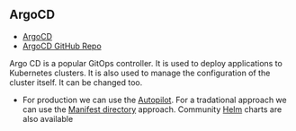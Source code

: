 ## ArgoCD

- [ArgoCD](https://argoproj.github.io/cd)
- [ArgoCD GitHub Repo](https://github.com/argoproj/argo-cd)

Argo CD is a popular GitOps controller. It is used to deploy applications to Kubernetes clusters. It is also used to manage the configuration of the cluster itself. It can be changed too.

- For production we can use the [Autopilot](https://github.com/argoproj-labs/argocd-autopilot). For a tradational approach we can use the [Manifest directory](https://github.com/argoproj/argo-cd/tree/master/manifests) approach. Community [Helm](https://github.com/argoproj/argo-helm/tree/master/charts/argo-cd) charts are also available 
